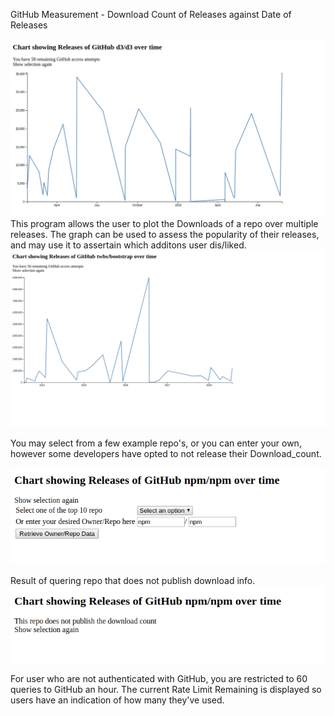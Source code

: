 GitHub Measurement - Download Count of Releases against Date of Releases 

![d3](/Examples/d3.png)
This program allows the user to plot the Downloads of a repo over multiple releases. The graph can be used to assess the popularity of their releases, and may use it to assertain which additons user dis/liked. 
![bootstrap](/Examples/bootstrap.png)

You may select from a few example repo's, or you can enter your own, however some developers have opted to not 
release their Download_count.

![menu](/Examples/usermenu.png)


Result of quering repo that does not publish download info.
![no data](/Examples/nodc.png) 

For user who are not authenticated with GitHub, you are restricted to 60 queries to GitHub an hour. The current Rate Limit Remaining is displayed so users have an indication of how many they've used.

